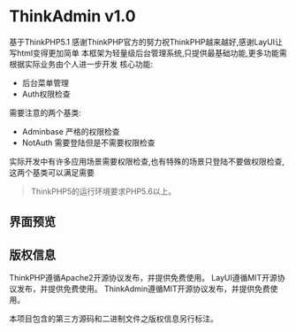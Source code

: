 ThinkAdmin v1.0
===============

基于ThinkPHP5.1 感谢ThinkPHP官方的努力祝ThinkPHP越来越好,感谢LayUI让写html变得更加简单
本框架为轻量级后台管理系统,只提供最基础功能,更多功能需根据实际业务由个人进一步开发
核心功能:

 + 后台菜单管理
 + Auth权限检查

需要注意的两个基类:

 + Adminbase 严格的权限检查
 + NotAuth 需要登陆但是不需要权限检查
 
实际开发中有许多应用场景需要权限检查,也有特殊的场景只登陆不要做权限检查,这两个基类可以满足需要
 
> ThinkPHP5的运行环境要求PHP5.6以上。

## 界面预览


## 版权信息

ThinkPHP遵循Apache2开源协议发布，并提供免费使用。
LayUI遵循MIT开源协议发布，并提供免费使用。
ThinkAdmin遵循MIT开源协议发布，并提供免费使用。

本项目包含的第三方源码和二进制文件之版权信息另行标注。
